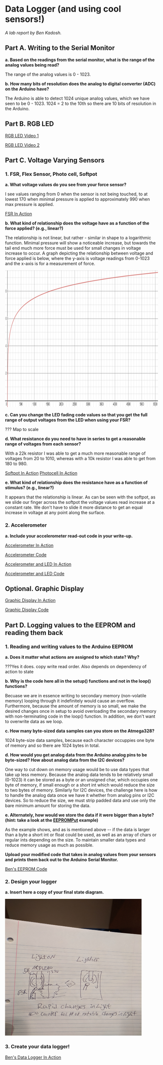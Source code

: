 # Data Logger (and using cool sensors!)

*A lab report by Ben Kadosh.*

## Part A.  Writing to the Serial Monitor
 
**a. Based on the readings from the serial monitor, what is the range of the analog values being read?**

The range of the analog values is 0 - 1023.
 
**b. How many bits of resolution does the analog to digital converter (ADC) on the Arduino have?**

The Arduino is able to detect 1024 unique analog values, which we have seen to be 0 - 1023. 1024 = 2 to the 10th so there are 10 bits of resolution in the Arduino.

## Part B. RGB LED

[RGB LED Video 1](https://www.youtube.com/watch?v=lV5BGbujLcM)

[RGB LED Video 2](https://www.youtube.com/watch?v=KqohEhZTQzo)

## Part C. Voltage Varying Sensors 
 
### 1. FSR, Flex Sensor, Photo cell, Softpot

**a. What voltage values do you see from your force sensor?**

I see values ranging from 0 when the sensor is not being touched, to at lowest 170 when minimal pressure is applied to approximately 990 when max pressure is applied.

[FSR In Action](https://www.youtube.com/watch?v=rEosS_QsETw&feature=youtu.be)

**b. What kind of relationship does the voltage have as a function of the force applied? (e.g., linear?)**

The relationship is not linear, but rather - similar in shape to a logarithmic function. Minimal pressure will show a noticeable increase, but towards the tail end much more force must be used for small changes in voltage increase to occur. A graph depicting the relationship between voltage and force applied is below, where the y-axis is voltage readings from 0-1023 and the x-axis is for a measurement of force. 

<img src="https://github.com/BenKadosh1/IDD-Fa19-Lab3/blob/master/Voltage%20vs%20Pressure.PNG" width=800 height=450>


**c. Can you change the LED fading code values so that you get the full range of output voltages from the LED when using your FSR?**

??? Map to scale

**d. What resistance do you need to have in series to get a reasonable range of voltages from each sensor?**

With a 22k resistor I was able to get a much more reasonable range of voltages from 20 to 1010, whereas with a 10k resistor I was able to get from 180 to 980. 

[Softpot In Action](https://www.youtube.com/watch?v=zEQxVH3rcrE&feature=youtu.be)
[Photocell In Action](https://www.youtube.com/watch?v=H-Ps3cTD7cU&feature=youtu.be)

**e. What kind of relationship does the resistance have as a function of stimulus? (e.g., linear?)**

It appears that the relationship is linear. As can be seen with the softpot, as we slide our finger across the softpot the voltage values read increase at a constant rate. We don't have to slide it more distance to get an equal increase in voltage at any point along the surface.

### 2. Accelerometer
 
**a. Include your accelerometer read-out code in your write-up.**

[Accelerometer In Action](https://www.youtube.com/watch?v=2Tfdy9NBqa8&feature=youtu.be)

[Accelerometer Code](https://github.com/BenKadosh1/IDD-Fa19-Lab3/blob/master/acceldemo_with_LCD.ino)



[Accelerometer and LED In Action](https://www.youtube.com/watch?v=Y-yxF2pNad8&feature=youtu.be)

[Accelerometer and LED Code](https://github.com/BenKadosh1/IDD-Fa19-Lab3/blob/master/acceldemo_with_LCD_and_LED.ino)

## Optional. Graphic Display

[Graphic Display In Action](https://www.youtube.com/watch?v=u4Ng7VHn6uI&feature=youtu.be)

[Graphic Display Code](https://github.com/BenKadosh1/IDD-Fa19-Lab3/blob/master/Part_E_Code.ino)

## Part D. Logging values to the EEPROM and reading them back
 
### 1. Reading and writing values to the Arduino EEPROM

**a. Does it matter what actions are assigned to which state? Why?**

???Yes it does. copy write read order. Also depends on dependency of action to state

**b. Why is the code here all in the setup() functions and not in the loop() functions?**

Becuase we are in essence writing to secondary memory (non-volatile memory) looping through it indefinitely would cause an overflow. Furthermore, because the amount of memory is so small, we make the desired changes once in setup to avoid overloading the secondary memory with non-terminating code in the loop() function. In addition, we don't want to overwrite data as we loop. 

**c. How many byte-sized data samples can you store on the Atmega328?**

1024 byte-size data samples, because each character occuppies one byte of memory and so there are 1024 bytes in total. 

**d. How would you get analog data from the Arduino analog pins to be byte-sized? How about analog data from the I2C devices?**

One way to cut down on memory usage would be to use data types that take up less memory. Because the analog data tends to be relatively small (0-1023) it can be stored as a byte or an unsigned char, which occupies one byte of memory, if small enough or a short int which would reduce the size to two bytes of memory. Similarly for I2C devices, the challenge here is how to handle the analog data once we have it whether from analog pins or I2C devices. So to reduce the size, we must strip padded data and use only the bare minimum amount for storing the data.

**e. Alternately, how would we store the data if it were bigger than a byte? (hint: take a look at the [EEPROMPut](https://www.arduino.cc/en/Reference/EEPROMPut) example)**

As the example shows, and as is mentioned above -- if the data is larger than a byte a short int or float could be used, as well as an array of chars or regular ints depending on the size. To maintain smaller data types and reduce memory usage as much as possible. 

**Upload your modified code that takes in analog values from your sensors and prints them back out to the Arduino Serial Monitor.**

[Ben's EEPROM Code](https://github.com/BenKadosh1/IDD-Fa19-Lab3/blob/master/EEPROM_BK.ino)

### 2. Design your logger
 
**a. Insert here a copy of your final state diagram.**

<img src="https://github.com/BenKadosh1/IDD-Fa19-Lab3/blob/master/Final%20State%20Diagram.jpg" width=450 height=450>


### 3. Create your data logger!
 
[Ben's Data Logger In Action](https://www.youtube.com/watch?v=Y1YMkEicCK4&feature=youtu.be)
